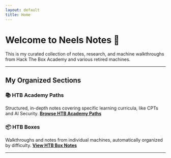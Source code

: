 ```yaml
---
layout: default
title: Home
---
```


# Welcome to Neels Notes 🧠

This is my curated collection of notes, research, and machine walkthroughs from Hack The Box Academy and various retired machines.

---

## My Organized Sections

### 📚 HTB Academy Paths
Structured, in-depth notes covering specific learning curricula, like CPTs and AI Security.
[**Browse HTB Academy Paths**](/paths/)

### 📦 HTB Boxes
Walkthroughs and notes from individual machines, automatically organized by difficulty.
[**View HTB Box Notes**](/boxes/)

---

